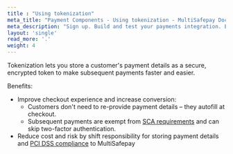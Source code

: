 ```yaml
---
title : "Using tokenization"
meta_title: "Payment Components - Using tokenization - MultiSafepay Docs"
meta_description: "Sign up. Build and test your payments integration. Explore our products and services. Use our API reference, SDKs, and wrappers. Get support."
layout: 'single'
read_more: '.'
weight: 4
---
```

Tokenization lets you store a customer's payment details as a secure, encrypted token to make subsequent payments faster and easier. 

Benefits:

- Improve checkout experience and increase conversion:
    - Customers don't need to re-provide payment details – they autofill at checkout.
    - Subsequent payments are exempt from [SCA requirements](/payment-regulations/sca/) and can skip two-factor authentication.
- Reduce cost and risk by shift responsibility for storing payment details and [PCI DSS compliance](/faq/general/multisafepay-glossary/#payment-card-industry-data-security-standard-pci-dss) to MultiSafepay